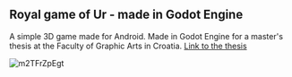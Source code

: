 ## Royal game of Ur - made in Godot Engine

A simple 3D game made for Android. Made in Godot Engine for a master's thesis at the Faculty of Graphic Arts in Croatia.
<a href="https://eprints.grf.unizg.hr/3284/">Link to the thesis</a>

![m2TFrZpEgt](https://github.com/effectrix/rgou_thesis_github/assets/83368850/480b72d5-616e-4058-b94b-b695b18f5660)
